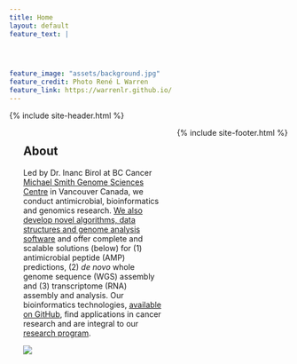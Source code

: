 ```yaml
---
title: Home
layout: default
feature_text: |

  


feature_image: "assets/background.jpg"
feature_credit: Photo René L Warren
feature_link: https://warrenlr.github.io/
---
```


{% include site-header.html %}

<main class="main  container">
<article class="article  article--page  content  typeset">
<div style="width:50%;height:100%;float:left;padding-right:5%;padding-left:5%;">
<h2>About</h2>
<p>Led by Dr. Inanc Birol at BC Cancer <a href="http://www.bcgsc.ca/">Michael Smith Genome Sciences Centre</a> in Vancouver Canada, we conduct antimicrobial, bioinformatics and genomics research. <a href="http://www.birollab.ca/software">We also develop novel algorithms, data structures and genome analysis software</a> and offer complete and scalable solutions (below) for (1) antimicrobial peptide (AMP) predictions, (2) <i>de novo</i> whole genome sequence (WGS) assembly and (3) transcriptome (RNA) assembly and analysis. Our bioinformatics technologies, <a href="https://github.com/bcgsc">available on GitHub</a>, find applications in cancer research and are integral to our <a href="http://www.birollab.ca/projects">research program</a>.</p>
<a href="http://www.birollab.ca/wga.png" target=blank><img src="http://www.birollab.ca/wga.png"></a>
</div>

<div style="width:50%;height:100%;float:left;padding-right:5%;padding-left:5%;">
<h2><a href="news.html">News</a></h2>
<iframe src="news-content.html"></iframe>
</div>
</article>
</main>

{% include site-footer.html %}
